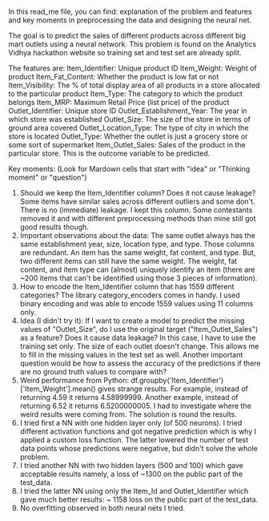 In this read_me file, you can find: explanation of the problem and features and key moments in preprocessing the data and designing the neural net. 

The goal is to predict the sales of different products across different big mart outlets using a neural network. This problem is found on the Analytics Vidhya
hackathon website so training set and test set are already split.

The features are:
Item_Identifier:	Unique product ID
Item_Weight:	Weight of product
Item_Fat_Content:	Whether the product is low fat or not
Item_Visibility:	The % of total display area of all products in a store allocated to the particular product
Item_Type:	The category to which the product belongs
Item_MRP:	Maximum Retail Price (list price) of the product
Outlet_Identifier:	Unique store ID
Outlet_Establishment_Year:	The year in which store was established
Outlet_Size:	The size of the store in terms of ground area covered
Outlet_Location_Type:	The type of city in which the store is located
Outlet_Type:	Whether the outlet is just a grocery store or some sort of supermarket
Item_Outlet_Sales:	Sales of the product in the particular store. This is the outcome variable to be predicted.

Key moments: (Look for Mardown cells that start with "idea" or "Thinking moment" or "question")
1. Should we keep the Item_Identifier column? Does it not cause leakage? Some items have similar sales across different outliers and some don't. There is no (immediate) leakage. I kept this column. Some contestants removed it and with different preprocessing methods than mine still got good results though.
2. Important observations about the data: The same outlet always has the same establishment year, size, location type, and type. Those columns are redundant.
An item has the same weight, fat content, and type. But, two different items can still have the same weight. The weight, fat content, and item type can (almost) uniquely identify an item (there are ~200 items that can't be identified using those 3 pieces of information).
3. How to encode the Item_Identifier column that has 1559 different categories? The library category_encoders comes in handy. I used binary encoding and was able to encode 1559 values using 11 columns only.
4. Idea (I didn't try it): If I want to create a model to predict the missing values of "Outlet_Size", do I use the original target ("Item_Outlet_Sales") as a feature? Does it cause data leakage? In this case, I have to use the training set only. The size of each outlet doesn't change. This allows me to fill in the missing values in the test set as well. Another important question would be how to assess the accuracy of the predictions if there are no ground truth values to compare with?
5. Weird performance from Python: df.groupby('Item_Identifier')['Item_Weight'].mean() gives strange results. For example, instead of returning 4.59 it returns 4.58999999. Another example, instead of returning 6.52 it returns 6.5200000005. I had to investigate where the weird results were coming from. The solution is round the results.
6. I tried first a NN with one hidden layer only (of 500 neurons). I tried different activation functions and got negative prediction which is why I applied a custom loss function. The latter lowered the number of test data points whose predictions were negative, but didn't solve the whole problem.
7. I tried another NN with two hidden layers (500 and 100) which gave acceptable results namely, a loss of ~1300 on the public part of the test_data.
8. I tried the latter NN using only the Item_Id and Outlet_Identifier which gave much better results: ~ 1158 loss on the public part of the test_data.
9. No overfitting observed in both neural nets I tried.
